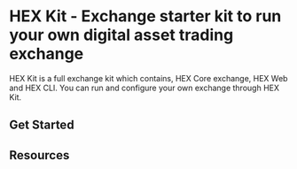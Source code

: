 # HEX Kit - Exchange starter kit to run your own digital asset trading exchange
HEX Kit is a full exchange kit which contains, HEX Core exchange, HEX Web and HEX CLI. You can run and configure your own exchange through HEX Kit.

## Get Started

## Resources
